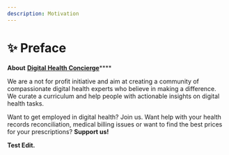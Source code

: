 ```yaml
---
description: Motivation
---
```


# ✨ Preface

**About** [**Digital Health Concierge**](https://www.digitalhealthconcierge.com)\*\*\*\*

We are a not for profit initiative and aim at creating a community of compassionate digital health experts who believe in making a difference. We curate a curriculum and help people with actionable insights on digital health tasks.

Want to get employed in digital health? Join us. Want help with your health records reconciliation, medical billing issues or want to find the best prices for your prescriptions? **Support us!**

**Test Edit.**  




